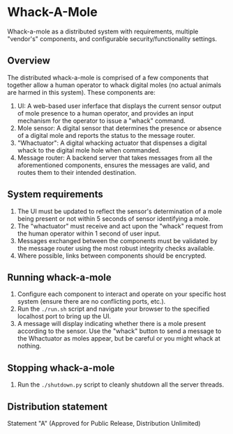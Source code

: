 # Whack-A-Mole
Whack-a-mole as a distributed system with requirements, multiple "vendor's" components, and configurable security/functionality settings.

## Overview
The distributed whack-a-mole is comprised of a few components that together allow a human operator to whack digital moles (no actual animals are harmed in this system). These components are:

1. UI: A web-based user inferface that displays the current sensor output of mole presence to a human operator, and provides an input mechanism for the operator to issue a "whack" command.
2. Mole sensor: A digital sensor that determines the presence or absence of a digital mole and reports the status to the message router.
3. "Whactuator": A digital whacking actuator that dispenses a digital whack to the digital mole hole when commanded.
4. Message router: A backend server that takes messages from all the aforementioned components, ensures the messages are valid, and routes them to their intended destination.

## System requirements
1. The UI must be updated to reflect the sensor's determination of a mole being present or not within 5 seconds of sensor identifying a mole.
2. The "whactuator" must receive and act upon the "whack" request from the human operator within 1 second of user input.
3. Messages exchanged between the components must be validated by the message router using the most robust integrity checks available.
4. Where possible, links between components should be encrypted.

## Running whack-a-mole
1. Configure each component to interact and operate on your specific host system (ensure there are no conflicting ports, etc.).
2. Run the `./run.sh` script and navigate your browser to the specified localhost port to bring up the UI.
3. A message will display indicating whether there is a mole present according to the sensor. Use the "whack" button to send a message to the Whactuator as moles appear, but be careful or you might whack at nothing.

## Stopping whack-a-mole
1. Run the `./shutdown.py` script to cleanly shutdown all the server threads.

## Distribution statement
Statement "A" (Approved for Public Release, Distribution Unlimited)
